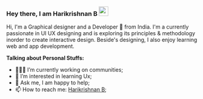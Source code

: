 ### Hey there, I am Harikrishnan B <img src="https://media.giphy.com/media/hvRJCLFzcasrR4ia7z/giphy.gif" width="25px"> 


Hi, I'm a Graphical designer and a Developer 🚀 from India. I'm a currently passionate in UI UX designing and is exploring its principles & methodology inorder to create interactive design. Beside's designing, I also enjoy learning web and app development.


  
**Talking about Personal Stuffs:**

- 👨🏽‍💻 I’m currently working on communities;
- 🌱 I’m interested in learning Ux; 
- 💬 Ask me, I am happy to help;
- 📫 How to reach me: [Harikrishnan B](https://www.linkedin.com/in/harikrishnan-b-52229618b);

